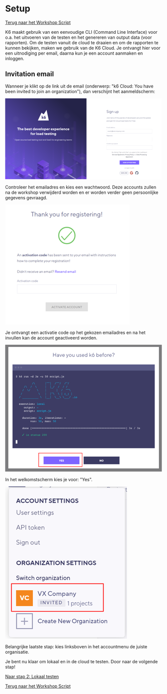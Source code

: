 # Setup

[Terug naar het Workshop Script](handson.md)

K6 maakt gebruik van een eenvoudige CLI (Command Line Interface) voor o.a. het uitvoeren van de testen en het genereren van output data (voor rapporten). Om de testen vanuit de cloud te draaien en om de rapporten te kunnen bekijken, maken we gebruik van de K6 Cloud. Je ontvangt hier voor een uitnodiging per email, daarna kun je een account aanmaken en inloggen. 

## Invitation email
Wanneer je klikt op de link uit de email (onderwerp: "k6 Cloud: You have been invited to join an organization"), dan verschijnt het aanmeldscherm:

![](/images/signup1.png)

Controleer het emailadres en kies een wachtwoord. Deze accounts zullen na de workshop verwijderd worden en er worden verder geen persoonlijke gegevens gevraagd. 

![](/images/signup2.png)

Je ontvangt een activatie code op het gekozen emailadres en na het invullen kan de account geactiveerd worden. 

![](/images/signup3.png)

In het welkomstscherm kies je voor: "Yes".

![](/images/signup4.png)

Belangrijke laatste stap: kies linksboven in het accountmenu de juiste organisatie.

Je bent nu klaar om lokaal en in de cloud te testen. Door naar de volgende stap!

[Naar stap 2: Lokaal testen](2-lokaal.md)

[Terug naar het Workshop Script](handson.md)